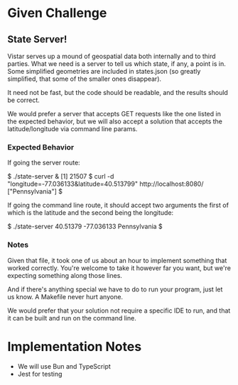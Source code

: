 # Given Challenge
## State Server!

Vistar serves up a mound of geospatial data both internally and to third
parties. What we need is a server to tell us which state, if any, a point is in.
Some simplified geometries are included in states.json (so greatly simplified,
that some of the smaller ones disappear).

It need not be fast, but the code should be readable, and the results should be
correct.

We would prefer a server that accepts GET requests like the one listed in the
expected behavior, but we will also accept a solution that accepts the
latitude/longitude via command line params.

### Expected Behavior

  If going the server route:

  $ ./state-server &
  [1] 21507
  $ curl  -d "longitude=-77.036133&latitude=40.513799" http://localhost:8080/
  ["Pennsylvania"]
  $

  If going the command line route, it should accept two arguments the first of
  which is the latitude and the second being the longitude:

  $ ./state-server 40.51379 -77.036133
  Pennsylvania
  $

### Notes

Given that file, it took one of us about an hour to implement something that
worked correctly. You're welcome to take it however far you want, but we're
expecting something along those lines.

And if there's anything special we have to do to run your program, just let us
know. A Makefile never hurt anyone.

We would prefer that your solution not require a specific IDE to run, and that
it can be built and run on the command line.

# Implementation Notes

- We will use Bun and TypeScript
- Jest for testing
